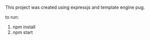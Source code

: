 This project was created using expressjs and template engine pug.

to run:

1) npm install
2) npm start
